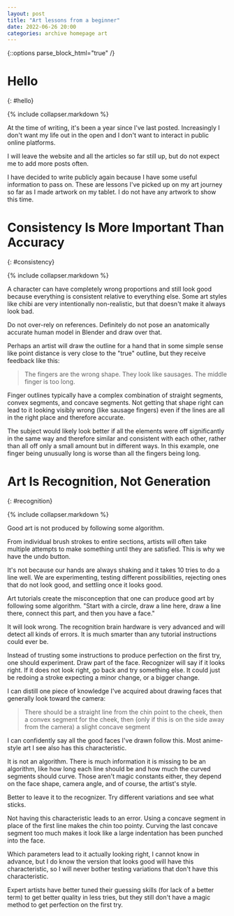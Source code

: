 ```yaml
---
layout: post
title: "Art lessons from a beginner"
date: 2022-06-26 20:00
categories: archive homepage art
---
```


{::options parse_block_html="true" /}

# Hello
{: #hello}

{% include collapser.markdown %}

<div>

At the time of writing, it's been a year since I've last posted. Increasingly I don't want my life out in the open and I don't want to interact in public online platforms.

I will leave the website and all the articles so far still up, but do not expect me to add more posts often.

I have decided to write publicly again because I have some useful information to pass on. These are lessons I've picked up on my art journey so far as I made artwork on my tablet. I do not have any artwork to show this time.

</div>

# Consistency Is More Important Than Accuracy
{: #consistency}

{% include collapser.markdown %}

<div>

A character can have completely wrong proportions and still look good because everything is consistent relative to everything else. Some art styles like chibi are very intentionally non-realistic, but that doesn't make it always look bad.

Do not over-rely on references. Definitely do not pose an anatomically accurate human model in Blender and draw over that.

Perhaps an artist will draw the outline for a hand that in some simple sense like point distance is very close to the "true" outline, but they receive feedback like this:

> The fingers are the wrong shape. They look like sausages. The middle finger is too long.

Finger outlines typically have a complex combination of straight segments, convex segments, and concave segments. Not getting that shape right can lead to it looking visibly wrong (like sausage fingers) even if the lines are all in the right place and therefore accurate.

The subject would likely look better if all the elements were off significantly in the same way and therefore similar and consistent with each other, rather than all off only a small amount but in different ways. In this example, one finger being unusually long is worse than all the fingers being long.

</div>

# Art Is Recognition, Not Generation
{: #recognition}

{% include collapser.markdown %}

<div>

Good art is not produced by following some algorithm.

From individual brush strokes to entire sections, artists will often take multiple attempts to make something until they are satisfied. This is why we have the undo button.

It's not because our hands are always shaking and it takes 10 tries to do a line well. We are experimenting, testing different possibilities, rejecting ones that do not look good, and settling once it looks good.

Art tutorials create the misconception that one can produce good art by following some algorithm. "Start with a circle, draw a line here, draw a line there, connect this part, and then you have a face."

It will look wrong. The recognition brain hardware is very advanced and will detect all kinds of errors. It is much smarter than any tutorial instructions could ever be.

Instead of trusting some instructions to produce perfection on the first try, one should experiment. Draw part of the face. Recognizer will say if it looks right. If it does not look right, go back and try something else. It could just be redoing a stroke expecting a minor change, or a bigger change.

I can distill one piece of knowledge I've acquired about drawing faces that generally look toward the camera:

> There should be a straight line from the chin point to the cheek, then a convex segment for the cheek, then (only if this is on the side away from the camera) a slight concave segment

I can confidently say all the good faces I've drawn follow this. Most anime-style art I see also has this characteristic.

It is not an algorithm. There is much information it is missing to be an algorithm, like how long each line should be and how much the curved segments should curve. Those aren't magic constants either, they depend on the face shape, camera angle, and of course, the artist's style.

Better to leave it to the recognizer. Try different variations and see what sticks.

Not having this characteristic leads to an error. Using a concave segment in place of the first line makes the chin too pointy. Curving the last concave segment too much makes it look like a large indentation has been punched into the face.

Which parameters lead to it actually looking right, I cannot know in advance, but I do know the version that looks good will have this characteristic, so I will never bother testing variations that don't have this characteristic.

Expert artists have better tuned their guessing skills (for lack of a better term) to get better quality in less tries, but they still don't have a magic method to get perfection on the first try.

</div>
